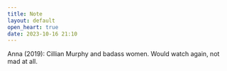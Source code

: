 ```yaml
---
title: Note
layout: default
open_heart: true
date: 2023-10-16 21:10
---
```


Anna (2019): Cillian Murphy and badass women. Would watch again, not mad at all.
